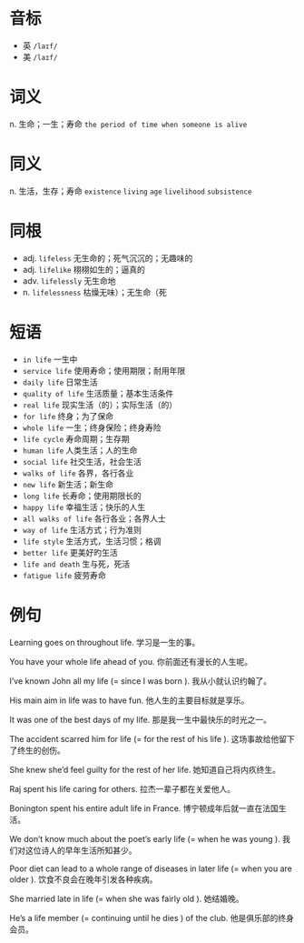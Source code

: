 # 音标

- 英 `/laɪf/`
- 美 `/laɪf/`

# 词义

n. 生命；一生；寿命
`the period of time when someone is alive`

# 同义

n. 生活，生存；寿命
`existence` `living` `age` `livelihood` `subsistence`

# 同根

- adj. `lifeless` 无生命的；死气沉沉的；无趣味的
- adj. `lifelike` 栩栩如生的；逼真的
- adv. `lifelessly` 无生命地
- n. `lifelessness` 枯燥无味）；无生命（死

# 短语

- `in life` 一生中
- `service life` 使用寿命；使用期限；耐用年限
- `daily life` 日常生活
- `quality of life` 生活质量；基本生活条件
- `real life` 现实生活（的）；实际生活（的）
- `for life` 终身；为了保命
- `whole life` 一生；终身保险；终身寿险
- `life cycle` 寿命周期；生存期
- `human life` 人类生活；人的生命
- `social life` 社交生活，社会生活
- `walks of life` 各界，各行各业
- `new life` 新生活；新生命
- `long life` 长寿命；使用期限长的
- `happy life` 幸福生活；快乐的人生
- `all walks of life` 各行各业；各界人士
- `way of life` 生活方式；行为准则
- `life style` 生活方式，生活习惯；格调
- `better life` 更美好旳玍活
- `life and death` 生与死，死活
- `fatigue life` 疲劳寿命

# 例句

Learning goes on throughout life.
学习是一生的事。

You have your whole life ahead of you.
你前面还有漫长的人生呢。

I’ve known John all my life (= since I was born ).
我从小就认识约翰了。

His main aim in life was to have fun.
他人生的主要目标就是享乐。

It was one of the best days of my life.
那是我一生中最快乐的时光之一。

The accident scarred him for life (= for the rest of his life ).
这场事故给他留下了终生的创伤。

She knew she’d feel guilty for the rest of her life.
她知道自己将内疚终生。

Raj spent his life caring for others.
拉杰一辈子都在关爱他人。

Bonington spent his entire adult life in France.
博宁顿成年后就一直在法国生活。

We don’t know much about the poet’s early life (= when he was young ).
我们对这位诗人的早年生活所知甚少。

Poor diet can lead to a whole range of diseases in later life (= when you are older ).
饮食不良会在晚年引发各种疾病。

She married late in life (= when she was fairly old ).
她结婚晚。

He’s a life member (= continuing until he dies ) of the club.
他是俱乐部的终身会员。


